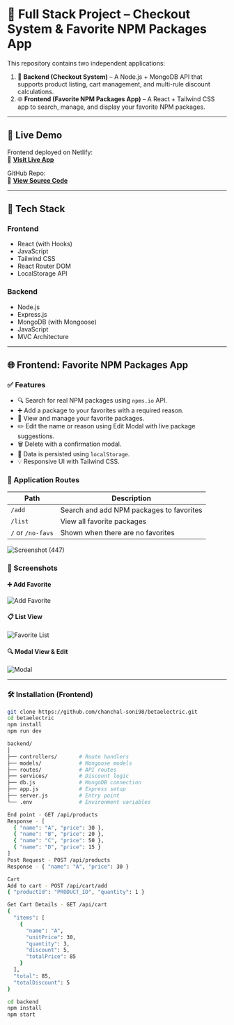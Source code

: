 # 🛒 Full Stack Project – Checkout System & Favorite NPM Packages App

This repository contains two independent applications:

1. 🧾 **Backend (Checkout System)** – A Node.js + MongoDB API that supports product listing, cart management, and multi-rule discount calculations.
2. 🌐 **Frontend (Favorite NPM Packages App)** – A React + Tailwind CSS app to search, manage, and display your favorite NPM packages.

---

## 🚀 Live Demo

Frontend deployed on Netlify:  
🔗 **[Visit Live App](https://heroic-halva-232e79.netlify.app)**

GitHub Repo:  
🔗 **[View Source Code](https://github.com/chanchal-soni98/betaelectric.git)**

---

## 🧩 Tech Stack

### Frontend
- React (with Hooks)
- JavaScript
- Tailwind CSS
- React Router DOM
- LocalStorage API

### Backend
- Node.js
- Express.js
- MongoDB (with Mongoose)
- JavaScript
- MVC Architecture

---

## 🌐 Frontend: Favorite NPM Packages App

### ✅ Features

- 🔍 Search for real NPM packages using `npms.io` API.
- ➕ Add a package to your favorites with a required reason.
- 🧾 View and manage your favorite packages.
- ✏️ Edit the name or reason using Edit Modal with live package suggestions.
- 🗑️ Delete with a confirmation modal.
- 💾 Data is persisted using `localStorage`.
- 💡 Responsive UI with Tailwind CSS.

### 🧭 Application Routes

| Path     | Description                            |
|----------|----------------------------------------|
| `/add`   | Search and add NPM packages to favorites |
| `/list`  | View all favorite packages              |
| `/` or `/no-favs` | Shown when there are no favorites  |
![Screenshot (447)](https://github.com/user-attachments/assets/3f92a69f-c796-419b-987a-69827d86ae65)

### 📸 Screenshots

#### ➕ Add Favorite
![Add Favorite](./screenshots/add-fav.png)

#### 📋 List View
![Favorite List](./screenshots/fav-list.png)

#### 🔍 Modal View & Edit
![Modal](./screenshots/modal-view-edit.png)

---

### 🛠️ Installation (Frontend)

```bash
git clone https://github.com/chanchal-soni98/betaelectric.git
cd betaelectric
npm install
npm run dev

backend/
│
├── controllers/       # Route handlers
├── models/            # Mongoose models
├── routes/            # API routes
├── services/          # Discount logic
├── db.js              # MongoDB connection
├── app.js             # Express setup
├── server.js          # Entry point
└── .env               # Environment variables

End point - GET /api/products
Response - [
  { "name": "A", "price": 30 },
  { "name": "B", "price": 20 },
  { "name": "C", "price": 50 },
  { "name": "D", "price": 15 }
]
Post Request - POST /api/products
Response - { "name": "A", "price": 30 }

Cart
Add to cart - POST /api/cart/add 
{ "productId": "PRODUCT_ID", "quantity": 1 }

Get Cart Details - GET /api/cart
{
  "items": [
    {
      "name": "A",
      "unitPrice": 30,
      "quantity": 3,
      "discount": 5,
      "totalPrice": 85
    }
  ],
  "total": 85,
  "totalDiscount": 5
}

cd backend
npm install
npm start

